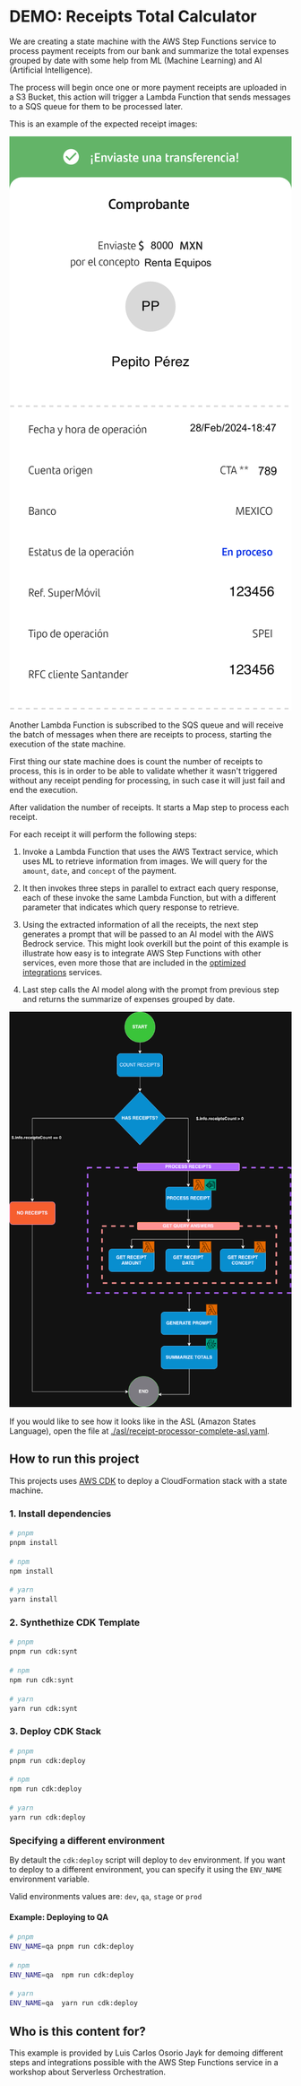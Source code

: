 # DEMO: Receipts Total Calculator

We are creating a state machine with the AWS Step Functions service to process payment receipts from our bank and summarize the total expenses grouped by date with some help from ML (Machine Learning) and AI (Artificial Intelligence).

The process will begin once one or more payment receipts are uploaded in a S3 Bucket, this action will trigger a Lambda Function that sends messages to a SQS queue for them to be processed later.

This is an example of the expected receipt images:

[![Receipt Example](./assets/recibo-1.png)](./assets/recibo-1.png)

Another Lambda Function is subscribed to the SQS queue and will receive the batch of messages when there are receipts to process, starting the execution of the state machine.

First thing our state machine does is count the number of receipts to process, this is in order to be able to validate whether it wasn't triggered without any receipt pending for processing, in such case it will just fail and end the execution.

After validation the number of receipts. It starts a Map step to process each receipt.

For each receipt it will perform the following steps:

1. Invoke a Lambda Function that uses the AWS Textract service, which uses ML to retrieve information from images.
We will query for the `amount`, `date`, and `concept` of the payment.

2. It then invokes three steps in parallel to extract each query response, each of these invoke the same Lambda Function, but with a different parameter that indicates which query response to retrieve.

3. Using the extracted information of all the receipts, the next step generates a prompt that will be passed to an AI model with the AWS Bedrock service. This might look overkill but the point of this example is illustrate how easy is to integrate AWS Step Functions with other services, even more those that are included in the [optimized integrations](https://docs.aws.amazon.com/step-functions/latest/dg/connect-supported-services.html) services.

4. Last step calls the AI model along with the prompt from previous step and returns the summarize of expenses grouped by date.

[![Diagram of the State Machine](./assets/state-machine-diagram.png)](./assets/state-machine-diagram.png)

If you would like to see how it looks like in the ASL (Amazon States Language), open the file at [./asl/receipt-processor-complete-asl.yaml](./asl/receipt-processor-complete-asl.yaml).

## How to run this project

This projects uses [AWS CDK](https://docs.aws.amazon.com/cdk/v2/guide/home.html) to deploy a CloudFormation stack with a state machine.

### 1. Install dependencies

```bash
# pnpm
pnpm install

# npm
npm install

# yarn
yarn install
```

### 2. Synthethize CDK Template

```bash
# pnpm
pnpm run cdk:synt

# npm
npm run cdk:synt

# yarn
yarn run cdk:synt
```

### 3. Deploy CDK Stack

```bash
# pnpm
pnpm run cdk:deploy

# npm
npm run cdk:deploy

# yarn
yarn run cdk:deploy
```

### Specifying a different environment

By detault the `cdk:deploy` script will deploy to `dev` environment. If you want to deploy to a different environment, you can specify it using the `ENV_NAME` environment variable.

Valid environments values are:
`dev`, `qa`, `stage` or `prod`

#### Example: Deploying to QA
```bash
# pnpm
ENV_NAME=qa pnpm run cdk:deploy

# npm
ENV_NAME=qa  npm run cdk:deploy

# yarn
ENV_NAME=qa  yarn run cdk:deploy
```

## Who is this content for?

This example is provided by Luis Carlos Osorio Jayk for demoing different steps and integrations possible with the AWS Step Functions service in a workshop about Serverless Orchestration.